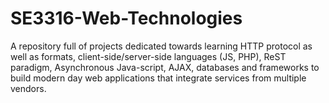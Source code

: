 # SE3316-Web-Technologies
A repository full of projects dedicated towards learning HTTP protocol as well as formats, client-side/server-side languages (JS, PHP), ReST paradigm, Asynchronous Java-script, AJAX, databases and frameworks to build modern day web applications that integrate services from multiple vendors.
